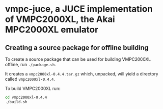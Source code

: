 # vmpc-juce, a JUCE implementation of VMPC2000XL, the Akai MPC2000XL emulator

## Creating a source package for offline building

To create a source package that can be used for building VMPC2000XL offline, run `./package.sh`.

It creates a `vmpc2000xl-0.4.4.tar.gz` which, unpacked, will yield a directory called `vmpc2000xl-0.4.4`.

To build VMPC2000XL run:
```bash
cd vmpc2000xl-0.4.4
./build.sh
```
